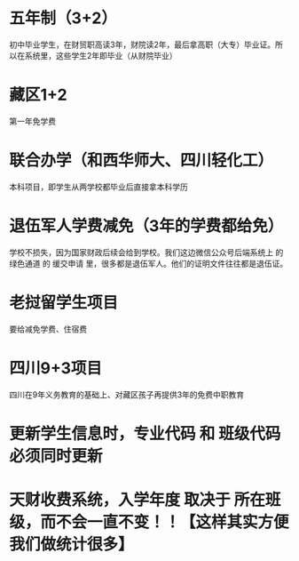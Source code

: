 # 五年制（3+2）
初中毕业学生，在财贸职高读3年，财院读2年，最后拿高职（大专）毕业证。所以在系统里，这些学生2年即毕业（从财院毕业）



# 藏区1+2
第一年免学费


# 联合办学（和西华师大、四川轻化工）
本科项目，即学生从两学校都毕业后直接拿本科学历

# 退伍军人学费减免（3年的学费都给免）
学校不损失，因为国家财政后续会给到学校。我们这边微信公众号后端系统上 的 绿色通道 的 缓交申请 里，很多都是退伍军人。他们的证明文件往往都是退伍证。


# 老挝留学生项目
要给减免学费、住宿费


# 四川9+3项目
四川在9年义务教育的基础上、对藏区孩子再提供3年的免费中职教育


# 更新学生信息时，专业代码 和 班级代码 必须同时更新



# 天财收费系统，入学年度 取决于 所在班级，而不会一直不变！！【这样其实方便我们做统计很多】
